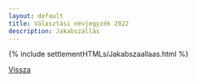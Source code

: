 ```yaml
---
layout: default
title: Választási névjegyzék 2022
description: Jakabszállás
---
```


{% include settlementHTMLs/Jakabszaallaas.html %}

[Vissza](./)